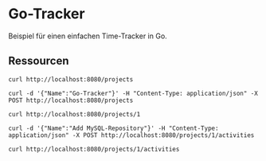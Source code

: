# Go-Tracker

Beispiel für einen einfachen Time-Tracker in Go.

## Ressourcen
```
curl http://localhost:8080/projects

curl -d '{"Name":"Go-Tracker"}' -H "Content-Type: application/json" -X POST http://localhost:8080/projects

curl http://localhost:8080/projects/1

curl -d '{"Name":"Add MySQL-Repository"}' -H "Content-Type: application/json" -X POST http://localhost:8080/projects/1/activities

curl http://localhost:8080/projects/1/activities
```
